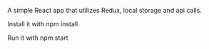 A simple React app that utilizes Redux, local storage and api calls.

Install it with npm install

Run it with npm start